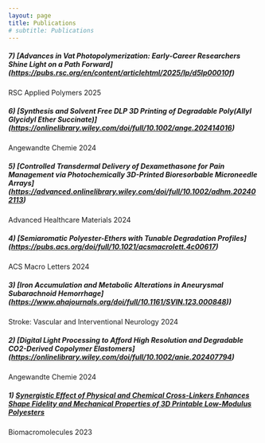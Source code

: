 ```yaml
---
layout: page
title: Publications
# subtitle: Publications
---
```


##### 7) [Advances in Vat Photopolymerization: Early-Career Researchers Shine Light on a Path Forward] (https://pubs.rsc.org/en/content/articlehtml/2025/lp/d5lp00010f)
RSC Applied Polymers 2025


##### 6) [Synthesis and Solvent Free DLP 3D Printing of Degradable Poly(Allyl Glycidyl Ether Succinate)] (https://onlinelibrary.wiley.com/doi/full/10.1002/ange.202414016)
Angewandte Chemie 2024


##### 5) [Controlled Transdermal Delivery of Dexamethasone for Pain Management via Photochemically 3D-Printed Bioresorbable Microneedle Arrays] (https://advanced.onlinelibrary.wiley.com/doi/full/10.1002/adhm.202402113)
Advanced Healthcare Materials 2024


##### 4) [Semiaromatic Polyester-Ethers with Tunable Degradation Profiles] (https://pubs.acs.org/doi/full/10.1021/acsmacrolett.4c00617)
ACS Macro Letters 2024


##### 3) [Iron Accumulation and Metabolic Alterations in Aneurysmal Subarachnoid Hemorrhage] (https://www.ahajournals.org/doi/full/10.1161/SVIN.123.000848))
Stroke: Vascular and Interventional Neurology 2024


##### 2) [Digital Light Processing to Afford High Resolution and Degradable CO2-Derived Copolymer Elastomers] (https://onlinelibrary.wiley.com/doi/full/10.1002/anie.202407794)
Angewandte Chemie 2024


##### 1) [Synergistic Effect of Physical and Chemical Cross-Linkers Enhances Shape Fidelity and Mechanical Properties of 3D Printable Low-Modulus Polyesters](https://pubs.acs.org/doi/full/10.1021/acs.biomac.3c00684)   
Biomacromolecules 2023



